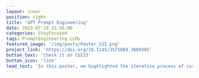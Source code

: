 ```yaml
---
layout: inner
position: right
title: 'GPT Prompt Engineering'
date: 2023-07-19 15:56:00
categories: StayFocused
tags: PromptEngineering LLMs
featured_image: '/img/posts/Poster_CUI.png'
project_link: 'https://doi.org/10.1145/3571884.3604305'
button_text: 'Check it on CUI23'
button_icon: 'link'
lead_text: 'In this poster, we highlighted the iterative process of curating prompts for GPT-3 to build up a reflective chatbot, and the lessons learned from our trials and errors.'
---
```

